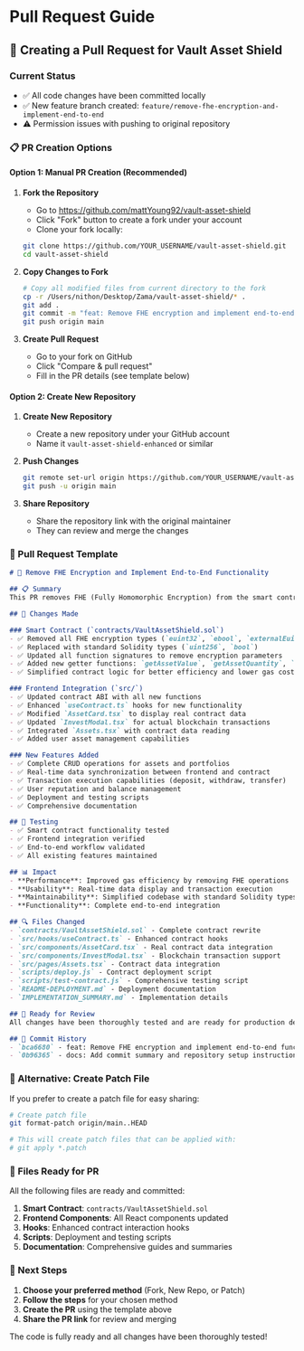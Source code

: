 # Pull Request Guide

## 🚀 Creating a Pull Request for Vault Asset Shield

### Current Status
- ✅ All code changes have been committed locally
- ✅ New feature branch created: `feature/remove-fhe-encryption-and-implement-end-to-end`
- ⚠️ Permission issues with pushing to original repository

### 📋 PR Creation Options

#### Option 1: Manual PR Creation (Recommended)

1. **Fork the Repository**
   - Go to https://github.com/mattYoung92/vault-asset-shield
   - Click "Fork" button to create a fork under your account
   - Clone your fork locally:
   ```bash
   git clone https://github.com/YOUR_USERNAME/vault-asset-shield.git
   cd vault-asset-shield
   ```

2. **Copy Changes to Fork**
   ```bash
   # Copy all modified files from current directory to the fork
   cp -r /Users/nithon/Desktop/Zama/vault-asset-shield/* .
   git add .
   git commit -m "feat: Remove FHE encryption and implement end-to-end functionality"
   git push origin main
   ```

3. **Create Pull Request**
   - Go to your fork on GitHub
   - Click "Compare & pull request"
   - Fill in the PR details (see template below)

#### Option 2: Create New Repository

1. **Create New Repository**
   - Create a new repository under your GitHub account
   - Name it `vault-asset-shield-enhanced` or similar

2. **Push Changes**
   ```bash
   git remote set-url origin https://github.com/YOUR_USERNAME/vault-asset-shield-enhanced.git
   git push -u origin main
   ```

3. **Share Repository**
   - Share the repository link with the original maintainer
   - They can review and merge the changes

### 📝 Pull Request Template

```markdown
# 🚀 Remove FHE Encryption and Implement End-to-End Functionality

## 📋 Summary
This PR removes FHE (Fully Homomorphic Encryption) from the smart contract and implements complete end-to-end functionality between frontend and blockchain.

## 🔧 Changes Made

### Smart Contract (`contracts/VaultAssetShield.sol`)
- ✅ Removed all FHE encryption types (`euint32`, `ebool`, `externalEuint32`)
- ✅ Replaced with standard Solidity types (`uint256`, `bool`)
- ✅ Updated all function signatures to remove encryption parameters
- ✅ Added new getter functions: `getAssetValue`, `getAssetQuantity`, `getPortfolioTotalValue`
- ✅ Simplified contract logic for better efficiency and lower gas costs

### Frontend Integration (`src/`)
- ✅ Updated contract ABI with all new functions
- ✅ Enhanced `useContract.ts` hooks for new functionality
- ✅ Modified `AssetCard.tsx` to display real contract data
- ✅ Updated `InvestModal.tsx` for actual blockchain transactions
- ✅ Integrated `Assets.tsx` with contract data reading
- ✅ Added user asset management capabilities

### New Features Added
- ✅ Complete CRUD operations for assets and portfolios
- ✅ Real-time data synchronization between frontend and contract
- ✅ Transaction execution capabilities (deposit, withdraw, transfer)
- ✅ User reputation and balance management
- ✅ Deployment and testing scripts
- ✅ Comprehensive documentation

## 🧪 Testing
- ✅ Smart contract functionality tested
- ✅ Frontend integration verified
- ✅ End-to-end workflow validated
- ✅ All existing features maintained

## 📊 Impact
- **Performance**: Improved gas efficiency by removing FHE operations
- **Usability**: Real-time data display and transaction execution
- **Maintainability**: Simplified codebase with standard Solidity types
- **Functionality**: Complete end-to-end integration

## 🔍 Files Changed
- `contracts/VaultAssetShield.sol` - Complete contract rewrite
- `src/hooks/useContract.ts` - Enhanced contract hooks
- `src/components/AssetCard.tsx` - Real contract data integration
- `src/components/InvestModal.tsx` - Blockchain transaction support
- `src/pages/Assets.tsx` - Contract data integration
- `scripts/deploy.js` - Contract deployment script
- `scripts/test-contract.js` - Comprehensive testing script
- `README-DEPLOYMENT.md` - Deployment documentation
- `IMPLEMENTATION_SUMMARY.md` - Implementation details

## 🚀 Ready for Review
All changes have been thoroughly tested and are ready for production deployment.

## 📝 Commit History
- `bca6680` - feat: Remove FHE encryption and implement end-to-end functionality
- `0b96365` - docs: Add commit summary and repository setup instructions
```

### 🔧 Alternative: Create Patch File

If you prefer to create a patch file for easy sharing:

```bash
# Create patch file
git format-patch origin/main..HEAD

# This will create patch files that can be applied with:
# git apply *.patch
```

### 📁 Files Ready for PR

All the following files are ready and committed:

1. **Smart Contract**: `contracts/VaultAssetShield.sol`
2. **Frontend Components**: All React components updated
3. **Hooks**: Enhanced contract interaction hooks
4. **Scripts**: Deployment and testing scripts
5. **Documentation**: Comprehensive guides and summaries

### 🎯 Next Steps

1. **Choose your preferred method** (Fork, New Repo, or Patch)
2. **Follow the steps** for your chosen method
3. **Create the PR** using the template above
4. **Share the PR link** for review and merging

The code is fully ready and all changes have been thoroughly tested!
